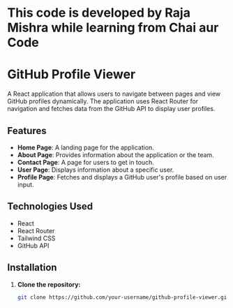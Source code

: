 # This code is developed by Raja Mishra while learning from Chai aur Code

# GitHub Profile Viewer

A React application that allows users to navigate between pages and view GitHub profiles dynamically. The application uses React Router for navigation and fetches data from the GitHub API to display user profiles.

## Features

- **Home Page**: A landing page for the application.
- **About Page**: Provides information about the application or the team.
- **Contact Page**: A page for users to get in touch.
- **User Page**: Displays information about a specific user.
- **Profile Page**: Fetches and displays a GitHub user's profile based on user input.

## Technologies Used

- React
- React Router
- Tailwind CSS
- GitHub API

## Installation

1. **Clone the repository:**

   ```bash
   git clone https://github.com/your-username/github-profile-viewer.git
   ```
